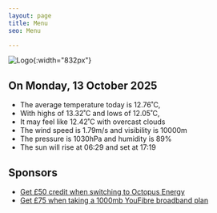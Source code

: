 ```yaml
---
layout: page
title: Menu
seo: Menu

---
```


![Logo](/images/logo.jpg){:width="832px"}

<!-- weather_marker starts -->
## On Monday, 13 October 2025

- The average temperature today is 12.76˚C,
- With highs of 13.32˚C and lows of 12.05˚C,
- It may feel like 12.42˚C with overcast clouds
- The wind speed is 1.79m/s and visibility is 10000m
- The pressure is 1030hPa and humidity is 89%
- The sun will rise at 06:29 and set at 17:19

<!-- weather_marker ends -->

## Sponsors

- [Get £50 credit when switching to Octopus Energy](https://bit.ly/3oD1nnS)
- [Get £75 when taking a 1000mb YouFibre broadband plan](https://aklam.io/91zWhU?)
